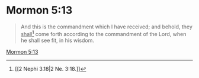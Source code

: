 # Mormon 5:13

> And this is the commandment which I have received; and behold, they <u>shall</u>[^a] come forth according to the commandment of the Lord, when he shall see fit, in his wisdom.

[Mormon 5:13](https://www.churchofjesuschrist.org/study/scriptures/bofm/morm/5?lang=eng&id=p13#p13)


[^a]: [[2 Nephi 3.18|2 Ne. 3:18.]]
